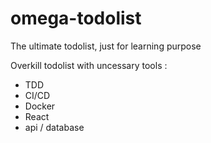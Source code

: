 # omega-todolist

The ultimate todolist, just for learning purpose

Overkill todolist with uncessary tools :

- TDD
- CI/CD
- Docker
- React
- api / database
